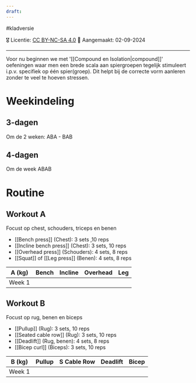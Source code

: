 ```yaml
---
draft:
---
```

#kladversie 

🎖️ Licentie: [CC BY-NC-SA 4.0](https://creativecommons.org/licenses/by-nc-sa/4.0/)
📅 Aangemaakt: 02-09-2024

---
Voor nu beginnen we met '[[Compound en Isolation|compound]]' oefeningen waar men een brede scala aan spiergroepen tegelijk stimuleert i.p.v. specifiek op één spier(groep). Dit helpt bij de correcte vorm aanleren zonder te veel te hoeven stressen.

# Weekindeling
## 3-dagen
Om de 2 weken: ABA - BAB
## 4-dagen
Om de week ABAB

# Routine
## Workout A
Focust op chest, schouders, triceps en benen
- [[Bench press]] (Chest): 3 sets ,10 reps
- [[Incline bench press]] (Chest): 3 sets, 10 reps
- [[Overhead press]] (Schouders): 4 sets, 8 reps
- [[Squat]] of [[Leg press]] (Benen): 4 sets, 8 reps


| A (kg) | Bench | Incline | Overhead | Leg |
| ------ | ----- | ------- | -------- | --- |
| Week 1 |       |         |          |     |

## Workout B
Focust op rug, benen en biceps
- [[Pullup]] (Rug): 3 sets, 10 reps
- [[Seated cable row]] (Rug): 3 sets, 10 reps
- [[Deadlift]] (Rug, benen): 4 sets, 8 reps
- [[Bicep curl]] (Biceps): 3 sets, 10 reps


| B (kg) | Pullup | S Cable Row | Deadlift | Bicep |
| ------ | ------ | ----------- | -------- | ----- |
| Week 1 |        |             |          |       |
